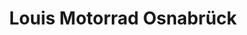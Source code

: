 ---
title: "Louis Motorrad Osnabrück"
url: /osnabrueck/louis-motorrad-osnabrueck/
shop: Motorrad
---